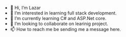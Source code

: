 - 👋 Hi, I’m Lazar
- 👀 I’m interested in learning full stack development. 
- 🌱 I’m currently learning C# and ASP.Net core.
- 💞️ I’m looking to collaborate on learinig project.
- 📫 How to reach me be sending me a message here.

<!---
LazarNik16/LazarNik16 is a ✨ special ✨ repository because its `README.md` (this file) appears on your GitHub profile.
You can click the Preview link to take a look at your changes.
--->
